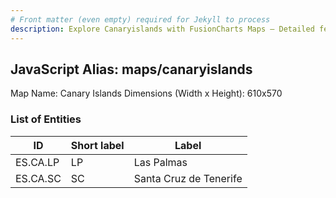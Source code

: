 ```yaml
---
# Front matter (even empty) required for Jekyll to process
description: Explore Canaryislands with FusionCharts Maps – Detailed features for seamless integration. Try now & enhance your data visualization today! 
---
```


## JavaScript Alias: maps/canaryislands

Map Name: Canary Islands
Dimensions (Width x Height): 610x570





### List of Entities

ID | Short label | Label
---|---|---|
ES.CA.LP | LP | Las Palmas
ES.CA.SC | SC | Santa Cruz de Tenerife